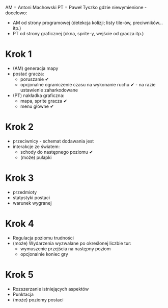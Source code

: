 AM = Antoni Machowski
PT = Paweł Tyszko
gdzie niewymienione - docelowo:
* AM od strony programowej (detekcja kolizji; listy tile-ów, preciwników... itp.)
* PT od strony graficznej (okna, sprite-y, wejście od gracza itp.)

# Krok 1
* (AM) generacja mapy
* postać gracza:
	* poruszanie ✔
	* opcjonalne ograniczenie czasu na wykonanie ruchu ✔ - na razie ustawienie zaharkodowane
* (PT) nakładka graficzna:
	* mapa, sprite gracza ✔ 
	* menu główne ✔

# Krok 2
* przeciwnicy - schemat dodawania jest
* interakcje ze światem:
	* schody do następnego poziomu ✔
	* (może) pułapki

# Krok 3
* przedmioty
* statystyki postaci
* warunek wygranej

# Krok 4
* Regulacja poziomu trudności
* (może) Wydarzenia wyzwalane po określonej liczbie tur:
	* wymuszenie przejścia na następny poziom
	* opcjonalnie koniec gry

# Krok 5
* Rozszerzanie istniejących aspektów
* Punktacja
* (może) poziomy postaci
